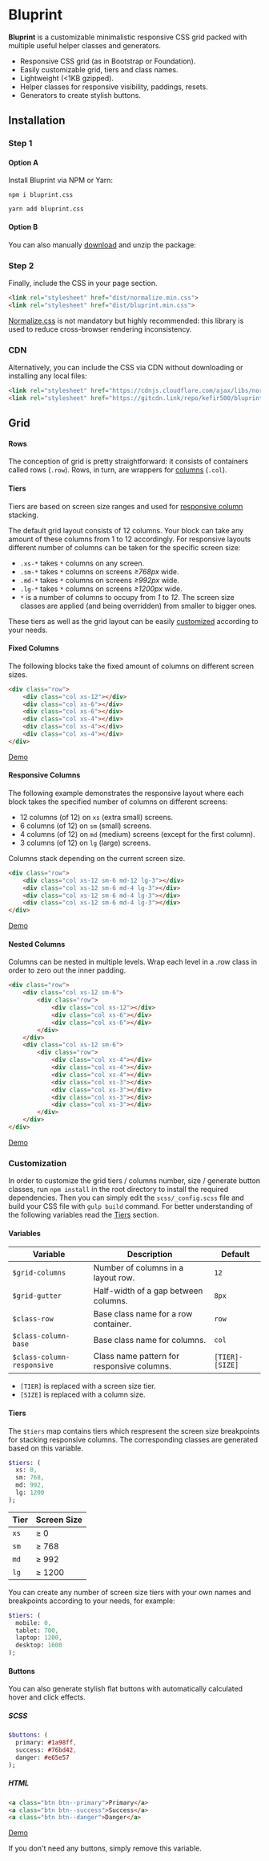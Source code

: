 # Bluprint

**Bluprint** is a customizable minimalistic responsive CSS grid packed with multiple useful helper classes and generators.

- Responsive CSS grid (as in Bootstrap or Foundation).
- Easily customizable grid, tiers and class names.
- Lightweight (<1KB gzipped).
- Helper classes for responsive visibility, paddings, resets.
- Generators to create stylish buttons.

## Installation

### Step 1

#### Option A

Install Bluprint via NPM or Yarn:

`npm i bluprint.css`

`yarn add bluprint.css`

#### Option B

You can also manually [download](https://github.com/kefir500/bluprint/zipball/master) and unzip the package:

### Step 2

Finally, include the CSS in your page <head> section.

```html
<link rel="stylesheet" href="dist/normalize.min.css">
<link rel="stylesheet" href="dist/bluprint.min.css">
```

[Normalize.css](https://necolas.github.io/normalize.css/) is not mandatory but highly recommended: this library is used to reduce cross-browser rendering inconsistency.

### CDN
Alternatively, you can include the CSS via CDN without downloading or installing any local files:

```html
<link rel="stylesheet" href="https://cdnjs.cloudflare.com/ajax/libs/normalize/7.0.0/normalize.min.css">
<link rel="stylesheet" href="https://gitcdn.link/repo/kefir500/bluprint/master/dist/bluprint.min.css">
```

## Grid

#### Rows

The conception of grid is pretty straightforward: it consists of containers called rows (`.row`).
Rows, in turn, are wrappers for [columns](#fixed-columns) (`.col`).

#### Tiers

Tiers are based on screen size ranges and used for [responsive column](#responsive-columns) stacking.

The default grid layout consists of 12 columns. Your block can take any amount of these columns from 1 to 12 accordingly. For responsive layouts different number of columns can be taken for the specific screen size:

- `.xs-*` takes `*` columns on any screen.
- `.sm-*` takes `*` columns on screens *≥768px* wide.
- `.md-*` takes `*` columns on screens *≥992px* wide.
- `.lg-*` takes `*` columns on screens *≥1200px* wide.
- `*` is a number of columns to occupy from *1* to *12*.
The screen size classes are applied (and being overridden) from smaller to bigger ones.

These tiers as well as the grid layout can be easily [customized](#customization) according to your needs.

#### Fixed Columns

The following blocks take the fixed amount of columns on different screen sizes.

```html
<div class="row">
    <div class="col xs-12"></div>
    <div class="col xs-6"></div>
    <div class="col xs-6"></div>
    <div class="col xs-4"></div>
    <div class="col xs-4"></div>
    <div class="col xs-4"></div>
</div>
```

[Demo](https://qwertycube.com/bluprint/#fixed-columns)

#### Responsive Columns

The following example demonstrates the responsive layout where each block takes the specified number of columns on different screens:

- 12 columns (of 12) on `xs` (extra small) screens.
- 6 columns (of 12) on `sm` (small) screens.
- 4 columns (of 12) on `md` (medium) screens (except for the first column).
- 3 columns (of 12) on `lg` (large) screens.

Columns stack depending on the current screen size.

```html
<div class="row">
    <div class="col xs-12 sm-6 md-12 lg-3"></div>
    <div class="col xs-12 sm-6 md-4 lg-3"></div>
    <div class="col xs-12 sm-6 md-4 lg-3"></div>
    <div class="col xs-12 sm-6 md-4 lg-3"></div>
</div>
```

[Demo](https://qwertycube.com/bluprint/#responsive-columns)

#### Nested Columns

Columns can be nested in multiple levels. Wrap each level in a .row class in order to zero out the inner padding.

```html
<div class="row">
    <div class="col xs-12 sm-6">
        <div class="row">
            <div class="col xs-12"></div>
            <div class="col xs-6"></div>
            <div class="col xs-6"></div>
        </div>
    </div>
    <div class="col xs-12 sm-6">
        <div class="row">
            <div class="col xs-4"></div>
            <div class="col xs-4"></div>
            <div class="col xs-4"></div>
            <div class="col xs-3"></div>
            <div class="col xs-3"></div>
            <div class="col xs-3"></div>
            <div class="col xs-3"></div>
        </div>
    </div>
</div>
```

[Demo](https://qwertycube.com/bluprint/#nested-columns)

### Customization

In order to customize the grid tiers / columns number, size / generate button classes, run `npm install` in the root directory to install the required dependencies. Then you can simply edit the `scss/_config.scss` file and build your CSS file with `gulp build` command. For better understanding of the following variables read the [Tiers](#tiers) section.

#### Variables

Variable                   | Description                                | Default
---------------------------|--------------------------------------------|----------------
`$grid-columns`            | Number of columns in a layout row.         | `12`
`$grid-gutter`             | Half-width of a gap between columns.       | `8px`
`$class-row`               | Base class name for a row container.       | `row`
`$class-column-base`       | Base class name for columns.               | `col`
`$class-column-responsive` | Class name pattern for responsive columns. | `[TIER]-[SIZE]`

- `[TIER]` is replaced with a screen size tier.
- `[SIZE]` is replaced with a column size.

#### Tiers

The `$tiers` map contains tiers which respresent the screen size breakpoints for stacking responsive columns. The corresponding classes are generated based on this variable.

```sass
$tiers: (
  xs: 0,
  sm: 768,
  md: 992,
  lg: 1200
);
```

Tier | Screen Size
-----|------------
`xs` | ≥ 0
`sm` | ≥ 768
`md` | ≥ 992
`lg` | ≥ 1200

You can create any number of screen size tiers with your own names and breakpoints according to your needs, for example:

```sass
$tiers: (
  mobile: 0,
  tablet: 700,
  laptop: 1200,
  desktop: 1600
);
```

#### Buttons

You can also generate stylish flat buttons with automatically calculated hover and click effects.

##### SCSS
```sass
$buttons: (
  primary: #1a98ff,
  success: #76bd42,
  danger: #e65e57
);
```

##### HTML
```html
<a class="btn btn--primary">Primary</a>
<a class="btn btn--success">Success</a>
<a class="btn btn--danger">Danger</a>
```

[Demo](https://qwertycube.com/bluprint/#buttons)

If you don't need any buttons, simply remove this variable.
